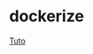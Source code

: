 # dockerize

[Tuto](https://tech.osteel.me/posts/docker-for-local-web-development-introduction-why-should-you-care)